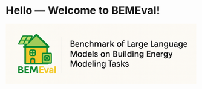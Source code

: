 # Hello — Welcome to BEMEval!

<p align="center">
  <img src="../images/bemeval_logo_2.png" alt="BEMEval Logo" width="900"/>
</p>

